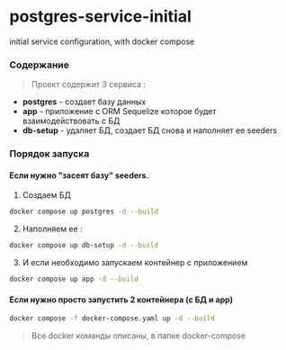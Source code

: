 # postgres-service-initial
initial service configuration, with docker compose

### Содержание
> Проект содержит 3 сервиса :
-	**postgres** - создает базу данных
-	**app** - приложение с ORM Sequelize которое будет взаимодействовать с БД
-	**db-setup** - удаляет БД, создает БД снова и наполняет ее seeders

### Порядок запуска

#### Если нужно "засеят базу" seeders.

1.	Создаем БД
```bash
docker compose up postgres -d --build
```

2. Наполняем ее :
```bash
docker compose up db-setup -d --build
```

3. И если необходимо запускаем контейнер с приложением
```bash
docker compose up app -d --build
```


#### Если нужно просто запустить 2 контейнера (с БД и app)

```bash
docker compose -f docker-compose.yaml up -d --build
```

> Все docker команды описаны, в папке docker-compose

